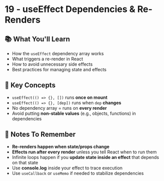 # 19 - useEffect Dependencies & Re-Renders

## 📚 What You'll Learn

- How the `useEffect` dependency array works
- What triggers a re-render in React
- How to avoid unnecessary side effects
- Best practices for managing state and effects

## 🧠 Key Concepts

- `useEffect(() => {}, [])` runs **once on mount**
- `useEffect(() => {}, [dep])` runs when `dep` **changes**
- No dependency array = runs on **every render**
- Avoid putting **non-stable values** (e.g., objects, functions) in dependencies

## 📝 Notes To Remember

- **Re-renders happen when state/props change**
- **Effects run after every render** unless you tell React when to run them
- Infinite loops happen if you **update state inside an effect** that depends on that state
- Use **console.log** inside your effect to trace execution
- Use `useCallback` or `useMemo` if needed to stabilize dependencies